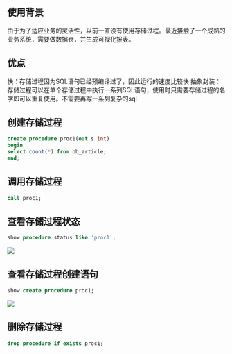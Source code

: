 ## 使用背景

由于为了适应业务的灵活性，以前一直没有使用存储过程。最近接触了一个成熟的业务系统，需要做数据仓，并生成可视化报表。

## 优点

快：存储过程因为SQL语句已经预编译过了，因此运行的速度比较快
抽象封装：存储过程可以在单个存储过程中执行一系列SQL语句，使用时只需要存储过程的名字即可以重复使用。不需要再写一系列复杂的sql

## 创建存储过程

```sql
create procedure proc1(out s int)
begin
select count(*) from ob_article;
end;
```

## 调用存储过程

```sql
call proc1;
```

## 查看存储过程状态

```sql
show procedure status like 'proc1';
```

![](https://oss.wyxxt.org.cn/images/2021/09/18/wp_editor_md_a7d37c4a6427c129a330a4117642efe0.jpg)

## 查看存储过程创建语句

```sql
show create procedure proc1;
```

![](https://oss.wyxxt.org.cn/images/2021/09/18/wp_editor_md_2ff1dd3d054de6e8c24688f7ea0d3ece.jpg)

## 删除存储过程

```sql
drop procedure if exists proc1;
```